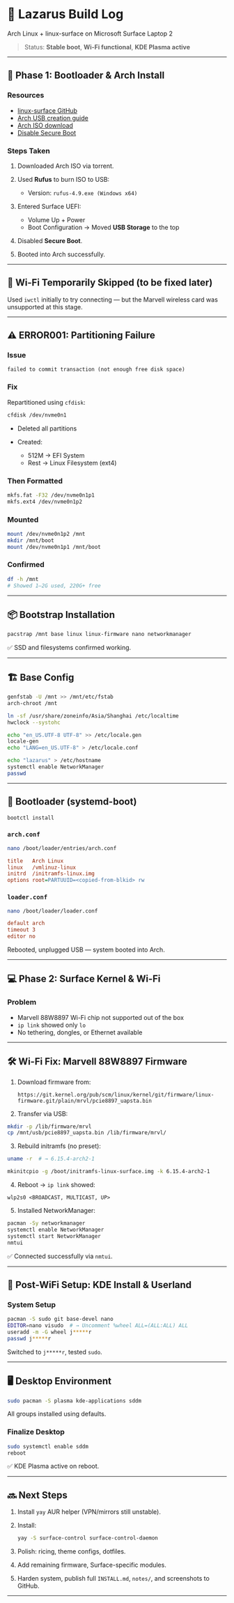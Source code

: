 # 🧾 Lazarus Build Log

Arch Linux + linux-surface on Microsoft Surface Laptop 2

> Status: **Stable boot**, **Wi-Fi functional**, **KDE Plasma active**

---

## 🔧 Phase 1: Bootloader & Arch Install

### Resources

* [linux-surface GitHub](https://github.com/linux-surface/linux-surface)
* [Arch USB creation guide](https://wiki.archlinux.org/title/USB_flash_installation_medium)
* [Arch ISO download](https://archlinux.org/download/)
* [Disable Secure Boot](https://learn.microsoft.com/en-us/windows-hardware/manufacture/desktop/disabling-secure-boot?view=windows-11)

### Steps Taken

1. Downloaded Arch ISO via torrent.
2. Used **Rufus** to burn ISO to USB:

   * Version: `rufus-4.9.exe (Windows x64)`
3. Entered Surface UEFI:

   * Volume Up + Power
   * Boot Configuration → Moved **USB Storage** to the top
4. Disabled **Secure Boot**.
5. Booted into Arch successfully.

---

## 📶 Wi-Fi Temporarily Skipped (to be fixed later)

Used `iwctl` initially to try connecting — but the Marvell wireless card was unsupported at this stage.

---

## ⚠️ ERROR001: Partitioning Failure

### Issue

```
failed to commit transaction (not enough free disk space)
```

### Fix

Repartitioned using `cfdisk`:

```bash
cfdisk /dev/nvme0n1
```

* Deleted all partitions
* Created:

  * 512M → EFI System
  * Rest → Linux Filesystem (ext4)

### Then Formatted

```bash
mkfs.fat -F32 /dev/nvme0n1p1
mkfs.ext4 /dev/nvme0n1p2
```

### Mounted

```bash
mount /dev/nvme0n1p2 /mnt
mkdir /mnt/boot
mount /dev/nvme0n1p1 /mnt/boot
```

### Confirmed

```bash
df -h /mnt
# Showed 1–2G used, 220G+ free
```

---

## 📦 Bootstrap Installation

```bash
pacstrap /mnt base linux linux-firmware nano networkmanager
```

✅ SSD and filesystems confirmed working.

---

## 🏗️ Base Config

```bash
genfstab -U /mnt >> /mnt/etc/fstab
arch-chroot /mnt
```

```bash
ln -sf /usr/share/zoneinfo/Asia/Shanghai /etc/localtime
hwclock --systohc
```

```bash
echo "en_US.UTF-8 UTF-8" >> /etc/locale.gen
locale-gen
echo "LANG=en_US.UTF-8" > /etc/locale.conf
```

```bash
echo "lazarus" > /etc/hostname
systemctl enable NetworkManager
passwd
```

---

## 🧹 Bootloader (systemd-boot)

```bash
bootctl install
```

### `arch.conf`

```bash
nano /boot/loader/entries/arch.conf
```

```ini
title   Arch Linux
linux   /vmlinuz-linux
initrd  /initramfs-linux.img
options root=PARTUUID=<copied-from-blkid> rw
```

### `loader.conf`

```bash
nano /boot/loader/loader.conf
```

```ini
default arch
timeout 3
editor no
```

Rebooted, unplugged USB — system booted into Arch.

---

## 💻 Phase 2: Surface Kernel & Wi-Fi

### Problem

* Marvell 88W8897 Wi-Fi chip not supported out of the box
* `ip link` showed only `lo`
* No tethering, dongles, or Ethernet available

---

## 🛠️ Wi-Fi Fix: Marvell 88W8897 Firmware

1. Download firmware from:

   ```
   https://git.kernel.org/pub/scm/linux/kernel/git/firmware/linux-firmware.git/plain/mrvl/pcie8897_uapsta.bin
   ```
2. Transfer via USB:

```bash
mkdir -p /lib/firmware/mrvl
cp /mnt/usb/pcie8897_uapsta.bin /lib/firmware/mrvl/
```

3. Rebuild initramfs (no preset):

```bash
uname -r  # → 6.15.4-arch2-1

mkinitcpio -g /boot/initramfs-linux-surface.img -k 6.15.4-arch2-1
```

4. Reboot → `ip link` showed:

```
wlp2s0 <BROADCAST, MULTICAST, UP>
```

5. Installed NetworkManager:

```bash
pacman -Sy networkmanager
systemctl enable NetworkManager
systemctl start NetworkManager
nmtui
```

✅ Connected successfully via `nmtui`.

---

## 🧱 Post-WiFi Setup: KDE Install & Userland

### System Setup

```bash
pacman -S sudo git base-devel nano
EDITOR=nano visudo  # → Uncomment %wheel ALL=(ALL:ALL) ALL
useradd -m -G wheel j*****r
passwd j*****r
```

Switched to `j*****r`, tested `sudo`.

---

## 🖥️ Desktop Environment

```bash
sudo pacman -S plasma kde-applications sddm
```

All groups installed using defaults.

### Finalize Desktop

```bash
sudo systemctl enable sddm
reboot
```

✅ KDE Plasma active on reboot.

---

## 🔜 Next Steps

1. Install `yay` AUR helper (VPN/mirrors still unstable).
2. Install:

   ```bash
   yay -S surface-control surface-control-daemon
   ```
3. Polish: ricing, theme configs, dotfiles.
4. Add remaining firmware, Surface-specific modules.
5. Harden system, publish full `INSTALL.md`, `notes/`, and screenshots to GitHub.

---
